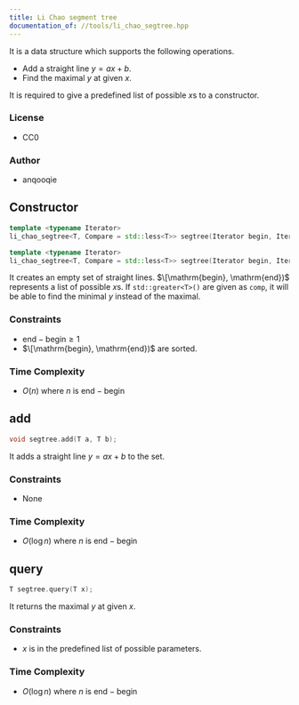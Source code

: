 ```yaml
---
title: Li Chao segment tree
documentation_of: //tools/li_chao_segtree.hpp
---
```


It is a data structure which supports the following operations.

- Add a straight line $y = ax + b$.
- Find the maximal $y$ at given $x$.

It is required to give a predefined list of possible $x$s to a constructor.

### License
- CC0

### Author
- anqooqie

## Constructor
```cpp
template <typename Iterator>
li_chao_segtree<T, Compare = std::less<T>> segtree(Iterator begin, Iterator end);

template <typename Iterator>
li_chao_segtree<T, Compare = std::less<T>> segtree(Iterator begin, Iterator end, Compare comp);
```

It creates an empty set of straight lines.
$\[\mathrm{begin}, \mathrm{end})$ represents a list of possible $x$s.
If `std::greater<T>()` are given as `comp`, it will be able to find the minimal $y$ instead of the maximal.

### Constraints
- $\mathrm{end} - \mathrm{begin} \geq 1$
- $\[\mathrm{begin}, \mathrm{end})$ are sorted.

### Time Complexity
- $O(n)$ where $n$ is $\mathrm{end} - \mathrm{begin}$

## add
```cpp
void segtree.add(T a, T b);
```

It adds a straight line $y = ax + b$ to the set.

### Constraints
- None

### Time Complexity
- $O(\log n)$ where $n$ is $\mathrm{end} - \mathrm{begin}$

## query
```cpp
T segtree.query(T x);
```

It returns the maximal $y$ at given $x$.

### Constraints
- $x$ is in the predefined list of possible parameters.

### Time Complexity
- $O(\log n)$ where $n$ is $\mathrm{end} - \mathrm{begin}$
